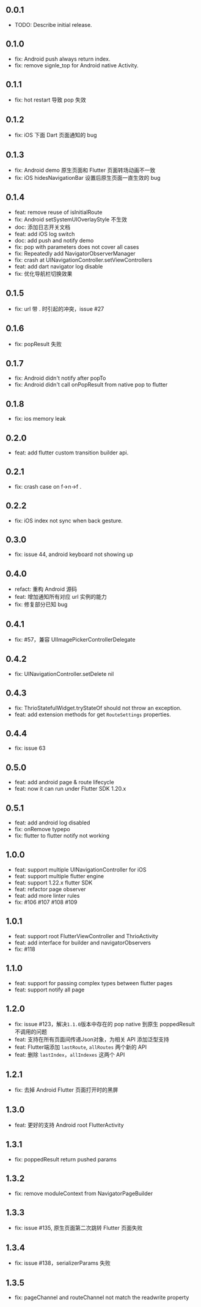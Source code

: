 ## 0.0.1

* TODO: Describe initial release.

## 0.1.0

* fix: Android push always return index.
* fix: remove signle_top for Android native Activity.

## 0.1.1

* fix: hot restart 导致 pop 失效

## 0.1.2

* fix: iOS 下面 Dart 页面通知的 bug

## 0.1.3

* fix: Android demo 原生页面和 Flutter 页面转场动画不一致
* fix: iOS hidesNavigationBar 设置后原生页面一直生效的 bug

## 0.1.4

* feat: remove reuse of isInitialRoute
* fix: Android setSystemUIOverlayStyle 不生效
* doc: 添加日志开关文档
* feat: add iOS log switch
* doc: add push and notify demo
* fix: pop with parameters does not cover all cases
* fix: Repeatedly add NavigatorObserverManager
* fix: crash at UINavigationController.setViewControllers
* feat: add dart navigator log disable
* fix: 优化导航栏切换效果

## 0.1.5

* fix: url 带 . 时引起的冲突，issue #27

## 0.1.6

* fix: popResult 失败

## 0.1.7

* fix: Android didn't notify after popTo
* fix: Android didn't call onPopResult from native pop to flutter

## 0.1.8

* fix: ios memory leak

## 0.2.0

* feat: add flutter custom transition builder api.

## 0.2.1

* fix: crash case on f->n->f .

## 0.2.2

* fix: iOS index not sync when back gesture.

## 0.3.0

* fix: issue 44, android keyboard not showing up

## 0.4.0

* refact: 重构 Android 源码
* feat: 增加通知所有对应 url 实例的能力
* fix: 修复部分已知 bug

## 0.4.1

* fix: #57，兼容 UIImagePickerControllerDelegate

## 0.4.2

* fix: UINavigationController.setDelete nil

## 0.4.3

* fix: ThrioStatefulWidget.tryStateOf should not throw an exception.
* feat: add extension methods for get `RouteSettings` properties.

## 0.4.4

* fix: issue 63

## 0.5.0

* feat: add android page & route lifecycle
* feat: now it can run under Flutter SDK 1.20.x

## 0.5.1

* feat: add android log disabled
* fix: onRemove typepo
* fix: flutter to flutter notify not working

## 1.0.0

* feat: support multiple UINavigationController for iOS
* feat: support multiple flutter engine
* feat: support 1.22.x flutter SDK
* feat: refactor page observer
* feat: add more linter rules
* fix: #106 #107 #108 #109

## 1.0.1

* feat: support root FlutterViewController and ThrioActivity
* feat: add interface for builder and navigatorObservers
* fix: #118

## 1.1.0

* feat: support for passing complex types between flutter pages
* feat: support notify all page

## 1.2.0

* fix: issue #123，解决`1.1.0`版本中存在的 pop native 到原生 poppedResult 不调用的问题
* feat: 支持在所有页面间传递Json对象，为相关 API 添加泛型支持
* feat: Flutter端添加 `lastRoute`,          `allRoutes` 两个新的 API
* feat: 删除 `lastIndex`，`allIndexes` 这两个 API

## 1.2.1

* fix: 去掉 Android Flutter 页面打开时的黑屏

## 1.3.0

* feat: 更好的支持 Android root FlutterActivity

## 1.3.1

* fix: poppedResult return pushed params 

## 1.3.2

* fix: remove moduleContext from NavigatorPageBuilder

## 1.3.3

* fix: issue #135, 原生页面第二次跳转 Flutter 页面失败

## 1.3.4

* fix: issue #138，serializerParams 失败

## 1.3.5

* fix: pageChannel and routeChannel not match the readwrite property
